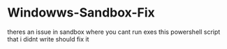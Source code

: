 # Windowws-Sandbox-Fix
theres an issue in sandbox where you cant run exes this powershell script that i didnt write should fix it

